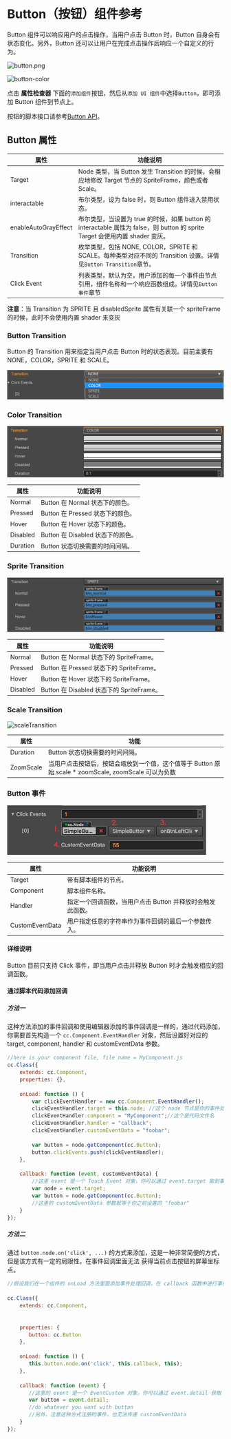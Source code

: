 # Button（按钮）组件参考

Button 组件可以响应用户的点击操作，当用户点击 Button 时，Button 自身会有状态变化。另外，Button 还可以让用户在完成点击操作后响应一个自定义的行为。

![button.png](./button/button.png)

![button-color](./button/button-color.png)

点击 **属性检查器** 下面的`添加组件`按钮，然后从`添加 UI 组件`中选择`Button`，即可添加 Button 组件到节点上。

按钮的脚本接口请参考[Button API](../../../api/zh/classes/Button.html)。

## Button 属性

| 属性                 | 功能说明                                                                                                                      |
| --------------       | -----------                                                                                                                   |
| Target               | Node 类型，当 Button 发生 Transition 的时候，会相应地修改 Target 节点的 SpriteFrame，颜色或者 Scale。                         |
| interactable         | 布尔类型，设为 false 时，则 Button 组件进入禁用状态。                                                                         |
| enableAutoGrayEffect | 布尔类型，当设置为 true 的时候，如果 button 的 interactable 属性为 false，则 button 的 sprite Target 会使用内置 shader 变灰。 |
| Transition           | 枚举类型，包括 NONE, COLOR，SPRITE 和 SCALE。每种类型对应不同的 Transition 设置。详情见`Button Transition`章节。              |
| Click Event          | 列表类型，默认为空，用户添加的每一个事件由节点引用，组件名称和一个响应函数组成。详情见`Button 事件`章节                       |

**注意**：当 Transition 为 SPRITE 且 disabledSprite 属性有关联一个 spriteFrame 的时候，此时不会使用内置 shader 来变灰

### Button Transition
Button 的 Transition 用来指定当用户点击 Button 时的状态表现。目前主要有 NONE，COLOR，SPRITE 和 SCALE。

![transition](./button/transition.png)

### Color Transition

![color-transition](./button/color-transition.png)


| 属性           | 功能说明                          |
| -------------- | -----------                       |
| Normal         | Button 在 Normal 状态下的颜色。   |
| Pressed        | Button 在 Pressed 状态下的颜色。  |
| Hover          | Button 在 Hover 状态下的颜色。    |
| Disabled       | Button 在 Disabled 状态下的颜色。 |
| Duration       | Button 状态切换需要的时间间隔。   |

### Sprite Transition

![sprite-transition](./button/sprite-transition.png)

| 属性           | 功能说明                                  |
| -------------- | -----------                               |
| Normal         | Button 在 Normal 状态下的 SpriteFrame。   |
| Pressed        | Button 在 Pressed 状态下的 SpriteFrame。  |
| Hover          | Button 在 Hover 状态下的 SpriteFrame。    |
| Disabled       | Button 在 Disabled 状态下的 SpriteFrame。 |

### Scale Transition

![scaleTransition](./button/scaleTransition.png)

| 属性           | 功能                                                                                                 |
| -------------- | -----------                                                                                          |
| Duration       | Button 状态切换需要的时间间隔。                                                                      |
| ZoomScale      | 当用户点击按钮后，按钮会缩放到一个值，这个值等于 Button 原始 scale * zoomScale, zoomScale 可以为负数 |

### Button 事件

![button-event](./button/button-event.png)

| 属性            | 功能说明                                                   |
| --------------  | -----------                                                |
| Target          | 带有脚本组件的节点。                                       |
| Component       | 脚本组件名称。                                             |
| Handler         | 指定一个回调函数，当用户点击 Button 并释放时会触发此函数。 |
| CustomEventData | 用户指定任意的字符串作为事件回调的最后一个参数传入。       |

#### 详细说明

Button 目前只支持 Click 事件，即当用户点击并释放 Button 时才会触发相应的回调函数。


#### 通过脚本代码添加回调

##### 方法一

这种方法添加的事件回调和使用编辑器添加的事件回调是一样的，通过代码添加，
你需要首先构造一个 `cc.Component.EventHandler` 对象，然后设置好对应的 target, component, handler 和 customEventData 参数。

```js
//here is your component file, file name = MyComponent.js 
cc.Class({
    extends: cc.Component,
    properties: {},
    
    onLoad: function () {
        var clickEventHandler = new cc.Component.EventHandler();
        clickEventHandler.target = this.node; //这个 node 节点是你的事件处理代码组件所属的节点
        clickEventHandler.component = "MyComponent";//这个是代码文件名
        clickEventHandler.handler = "callback";
        clickEventHandler.customEventData = "foobar";

        var button = node.getComponent(cc.Button);
        button.clickEvents.push(clickEventHandler);
    },

    callback: function (event, customEventData) {
        //这里 event 是一个 Touch Event 对象，你可以通过 event.target 取到事件的发送节点
        var node = event.target;
        var button = node.getComponent(cc.Button);
        //这里的 customEventData 参数就等于你之前设置的 "foobar"
    }
});
```

##### 方法二

通过 `button.node.on('click', ...)` 的方式来添加，这是一种非常简便的方式，但是该方式有一定的局限性，在事件回调里面无法
获得当前点击按钮的屏幕坐标点。

```js
//假设我们在一个组件的 onLoad 方法里面添加事件处理回调，在 callback 函数中进行事件处理:

cc.Class({
    extends: cc.Component,

	
    properties: {
       button: cc.Button
    },
    
    onLoad: function () {
       this.button.node.on('click', this.callback, this);
    },
    
    callback: function (event) {
       //这里的 event 是一个 EventCustom 对象，你可以通过 event.detail 获取 Button 组件
       var button = event.detail;
       //do whatever you want with button
       //另外，注意这种方式注册的事件，也无法传递 customEventData
    }
});
```